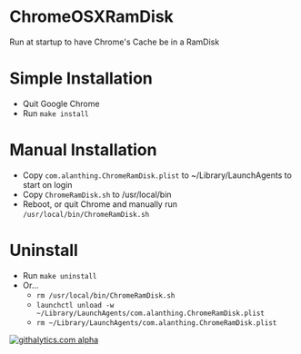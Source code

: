 ChromeOSXRamDisk
================

Run at startup to have Chrome's Cache be in a RamDisk

Simple Installation
============
- Quit Google Chrome
- Run `make install`

Manual Installation
============
- Copy `com.alanthing.ChromeRamDisk.plist` to ~/Library/LaunchAgents to start on login
- Copy `ChromeRamDisk.sh` to /usr/local/bin
- Reboot, or quit Chrome and manually run `/usr/local/bin/ChromeRamDisk.sh`

Uninstall
============
- Run `make uninstall`
- Or...
  - `rm /usr/local/bin/ChromeRamDisk.sh`
  - `launchctl unload -w ~/Library/LaunchAgents/com.alanthing.ChromeRamDisk.plist`
  - `rm ~/Library/LaunchAgents/com.alanthing.ChromeRamDisk.plist`


[![githalytics.com alpha](https://cruel-carlota.pagodabox.com/dcb35e19520f29ae527d047b0c0da4ee "githalytics.com")](http://githalytics.com/alanthing/ChromeOSXRamDisk)
